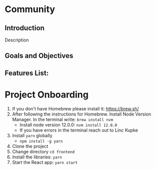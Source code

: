 # Community
## Introduction

Description

## Goals and Objectives

## Features List:

# Project Onboarding
1. If you don't have Homebrew please install it: https://brew.sh/
2. After following the instructions for Homebrew. Install Node Version Manager. In the terminal write: `brew install nvm`
    * Install node version 12.0.0: `nvm install 12.0.0`
    * If you have errors in the terminal reach out to Linc Kupke
3. Install `yarn` globally
    * `npm install -g yarn`
4. Clone the project
5. Change directory `cd frontend`
6. Install the libraries: `yarn`
7. Start the React app: `yarn start`

